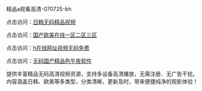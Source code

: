 精品a观看高清-070725-bh

点击访问：<a href="https://cfad.pages.dev/">日韩无码精品视频</a>

点击访问：<a href="https://gfd-5xg.pages.dev/">国产欧美在线一区二区三区</a>

点击访问：<a href="https://fdhf-454.pages.dev/">h在线网址视频无码免费</a>

点击访问：<a href="https://bered.pages.dev/">无码国产精品色午夜软件</a>

提供丰富精品无码高清视频资源，支持多设备高清播放，无需注册、无广告干扰。内容涵盖日韩、欧美等多类型，分类清晰，更新及时，带来便捷纯净的观影体验！

<span style="display:none;">[Canonical link](https://github.com/vivi20250707/viv4 ）</span>
